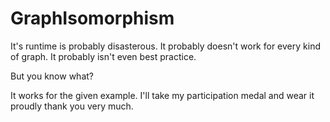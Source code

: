 # GraphIsomorphism

It's runtime is probably disasterous.
It probably doesn't work for every kind of graph.
It probably isn't even best practice.

But you know what?

It works for the given example.
I'll take my participation medal and wear it proudly thank you very much.
